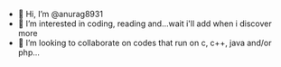 - 👋 Hi, I’m @anurag8931
- 👀 I’m interested in coding, reading and...wait i'll add when i discover more
- 💞️ I’m looking to collaborate on codes that run on c, c++, java and/or php...

<!---
anurag8931/anurag8931 is a ✨ special ✨ repository because its `README.md` (this file) appears on your GitHub profile.
You can click the Preview link to take a look at your changes.
--->
